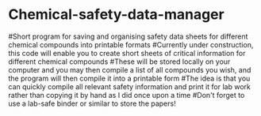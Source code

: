 # Chemical-safety-data-manager
#Short program for saving and organising safety data sheets for different chemical compounds into printable formats
#Currently under construction, this code will enable you to create short sheets of critical information for different chemical compounds
#These will be stored locally on your computer and you may then compile a list of all compounds you wish, and the program will then compile it into a printable form
#The idea is that you can quickly compile all relevant safety information and print it for lab work rather than copying it by hand as I did once upon a time
#Don't forget to use a lab-safe binder or similar to store the papers!
